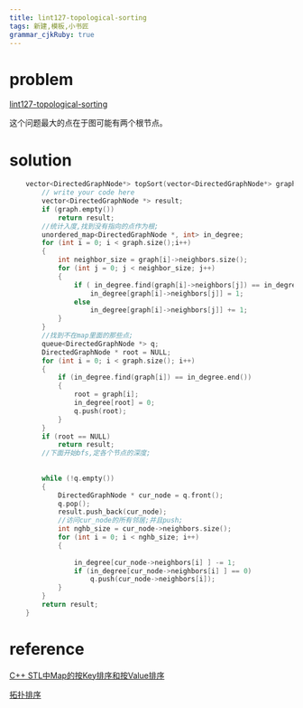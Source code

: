```yaml
---
title: lint127-topological-sorting
tags: 新建,模板,小书匠
grammar_cjkRuby: true
---
```



# problem
[lint127-topological-sorting](http://www.lintcode.com/en/problem/topological-sorting/#)

这个问题最大的点在于图可能有两个根节点。

# solution
```cpp
    vector<DirectedGraphNode*> topSort(vector<DirectedGraphNode*> graph) {
        // write your code here
        vector<DirectedGraphNode *> result;
        if (graph.empty())
            return result;
        //统计入度,找到没有指向的点作为根;
        unordered_map<DirectedGraphNode *, int> in_degree;
        for (int i = 0; i < graph.size();i++)
        {
            int neighbor_size = graph[i]->neighbors.size();
            for (int j = 0; j < neighbor_size; j++)
            {
                if ( in_degree.find(graph[i]->neighbors[j]) == in_degree.end() )
                    in_degree[graph[i]->neighbors[j]] = 1;
                else
                    in_degree[graph[i]->neighbors[j]] += 1;
            }
        }
        //找到不在map里面的那些点;
        queue<DirectedGraphNode *> q;
        DirectedGraphNode * root = NULL;
        for (int i = 0; i < graph.size(); i++)
        {
            if (in_degree.find(graph[i]) == in_degree.end())
            {
                root = graph[i];
                in_degree[root] = 0;
                q.push(root);
            }
        }
        if (root == NULL)
            return result;
        //下面开始bfs,定各个节点的深度;
        
        
        while (!q.empty())
        {
            DirectedGraphNode * cur_node = q.front();
            q.pop();
            result.push_back(cur_node);
            //访问cur_node的所有邻居;并且push;
            int nghb_size = cur_node->neighbors.size();
            for (int i = 0; i < nghb_size; i++)
            {
                
                in_degree[cur_node->neighbors[i] ] -= 1;
                if (in_degree[cur_node->neighbors[i] ] == 0)
                    q.push(cur_node->neighbors[i]);
            }
        }
        return result;
    }
```

# reference

[C++ STL中Map的按Key排序和按Value排序](http://blog.csdn.net/iicy266/article/details/11906189)

[拓扑排序](https://algorithm.yuanbin.me/zh-hans/graph/topological_sorting.html)